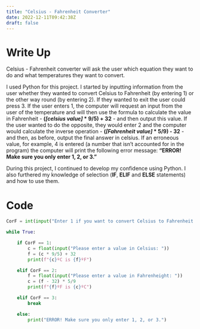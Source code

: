 ```yaml
---
title: "Celsius - Fahrenheit Converter"
date: 2022-12-11T09:42:38Z
draft: false
---
```


# Write Up
Celsius - Fahrenheit converter will ask the user which equation they want to do and what temperatures they want to convert. 

I used Python for this project. I started by inputting information from the user whether they wanted to convert Celsius to Fahrenheit (by entering 1) or the other way round (by entering 2). If they wanted to exit the user could press 3. If the user enters 1, the computer will request an input from the user of the temperature and will then use the formula to calculate the value in Fahrenheit - **(*[celsius value]* \* 9/5) + 32** - and then output this value. If the user wanted to do the opposite, they would enter 2 and the computer would calculate the inverse operation - **(*[Fahrenheit value]* \* 5/9) - 32** - and then, as before, output the final answer in celsius. If an erroneous value, for example, 4 is entered (a number that isn’t accounted for in the program) the computer will print the following error message: **“ERROR! Make sure you only enter 1, 2, or 3.”**

During this project, I continued to develop my confidence using Python. I also furthered my knowledge of selection (**IF**, **ELIF** and **ELSE** statements) and how to use them.


# Code
```python
CorF = int(input("Enter 1 if you want to convert Celsius to Fahrenheit or enter 2 if you want to Convert Fahrenheit to Celsius or enter 3 if you want to end: "))

while True:

    if CorF == 1:
        c = float(input("Please enter a value in Celsius: "))
        f = (c * 9/5) + 32
        print(f"{c}ºC is {f}ºF")

    elif CorF == 2:
        f = float(input("Please enter a value in Fahrenheight: "))
        c = (f - 32) * 5/9
        print(f"{f}ºF is {c}ºC")

    elif CorF == 3:
        break

    else:
        print("ERROR! Make sure you only enter 1, 2, or 3.")
```